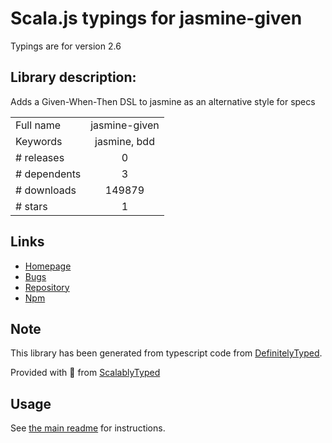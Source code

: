 
# Scala.js typings for jasmine-given

Typings are for version 2.6

## Library description:
Adds a Given-When-Then DSL to jasmine as an alternative style for specs

|                    |                 |
| ------------------ | :-------------: |
| Full name          | jasmine-given |
| Keywords           | jasmine, bdd |
| # releases         | 0 |
| # dependents       | 3 |
| # downloads        | 149879 |
| # stars            | 1 |

## Links
- [Homepage](https://github.com/searls/jasmine-given)
- [Bugs](https://github.com/searls/jasmine-given/issues)
- [Repository](https://github.com/searls/jasmine-given)
- [Npm](https://www.npmjs.com/package/jasmine-given)
    


## Note
This library has been generated from typescript code from [DefinitelyTyped](https://definitelytyped.org).

Provided with :purple_heart: from [ScalablyTyped](https://github.com/oyvindberg/ScalablyTyped)

## Usage
See [the main readme](../../readme.md) for instructions.


